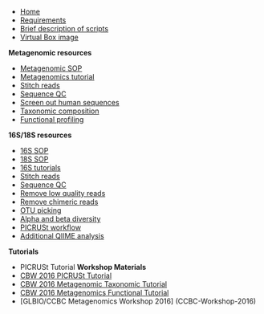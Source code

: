 * [Home](https://github.com/mlangill/microbiome_helper/wiki/Home)
* [Requirements](https://github.com/mlangill/microbiome_helper/wiki/Requirements)
* [Brief description of scripts](https://github.com/mlangill/microbiome_helper/wiki/Brief-description-of-scripts)
* [Virtual Box image](https://github.com/mlangill/microbiome_helper/wiki/MicrobiomeHelper-Virtual-Box)

**Metagenomic resources**
   * [Metagenomic SOP](Metagenomic-standard-operating-procedure)
   * [Metagenomics tutorial](Metagenomics-Tutorial-(Downsampled))
   * [Stitch reads](https://github.com/mlangill/microbiome_helper/wiki/Stitch-reads)
   * [Sequence QC](https://github.com/mlangill/microbiome_helper/wiki/Sequence-QC)
   * [Screen out human sequences](https://github.com/mlangill/microbiome_helper/wiki/Screen-out-human-sequences)
   * [Taxonomic composition](https://github.com/mlangill/microbiome_helper/wiki/Taxonomic-composition)
   * [Functional profiling](https://github.com/mlangill/microbiome_helper/wiki/Functional-profiling)

**16S/18S resources**
   * [16S SOP](https://github.com/mlangill/microbiome_helper/wiki/16S-standard-operating-procedure)
   * [18S SOP](https://github.com/mlangill/microbiome_helper/wiki/18S-standard-operating-procedure)
   * [16S tutorials](https://github.com/mlangill/microbiome_helper/wiki/16S-tutorials)
   * [Stitch reads](https://github.com/mlangill/microbiome_helper/wiki/Stitch-reads)
   * [Sequence QC](https://github.com/mlangill/microbiome_helper/wiki/Sequence-QC)
   * [Remove low quality reads](https://github.com/mlangill/microbiome_helper/wiki/Remove-low-quality-reads)
   * [Remove chimeric reads](https://github.com/mlangill/microbiome_helper/wiki/Remove-chimeric-reads)
   * [OTU picking](https://github.com/mlangill/microbiome_helper/wiki/OTU-picking)
   * [Alpha and beta diversity](https://github.com/mlangill/microbiome_helper/wiki/Alpha-and-beta-diversity)
   * [PICRUSt workflow](https://github.com/mlangill/microbiome_helper/wiki/PICRUSt-workflow)
   * [Additional QIIME analysis](https://github.com/mlangill/microbiome_helper/wiki/Additional-QIIME-analysis)

**Tutorials**
   * PICRUSt Tutorial
**Workshop Materials**
   * [CBW 2016 PICRUSt Tutorial](CBW-2016-PICRUSt-tutorial)
   * [CBW 2016 Metagenomic Taxonomic Tutorial](CBW-2016-Metagenomic-Taxonomic-Tutorial)
   * [CBW 2016 Metagenomics Functional Tutorial](CBW-2016-Metagenomics-Functional-Tutorial)
   * [GLBIO/CCBC Metagenomics Workshop 2016] (CCBC-Workshop-2016)
